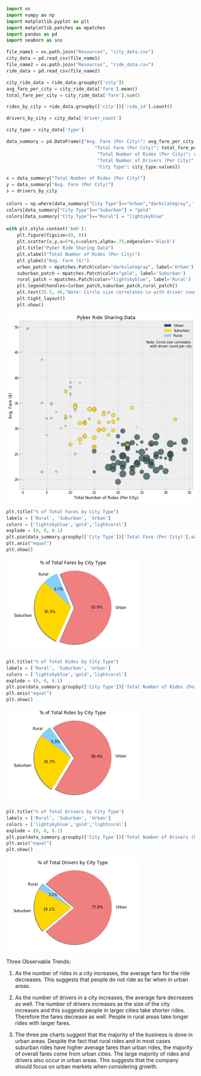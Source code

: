 

```python
import os
import numpy as np
import matplotlib.pyplot as plt
import matplotlib.patches as mpatches
import pandas as pd
import seaborn as sns
```


```python
file_name1 = os.path.join("Resources", "city_data.csv")
city_data = pd.read_csv(file_name1)
file_name2 = os.path.join("Resources", "ride_data.csv")
ride_data = pd.read_csv(file_name2)
```


```python
city_ride_data = ride_data.groupby(['city'])
avg_fare_per_city = city_ride_data['fare'].mean()
total_fare_per_city = city_ride_data['fare'].sum()
```


```python
rides_by_city = ride_data.groupby(['city'])['ride_id'].count()
```


```python
drivers_by_city = city_data['driver_count']
```


```python
city_type = city_data['type']
```


```python
data_summary = pd.DataFrame({"Avg. Fare (Per City)": avg_fare_per_city,
                                 "Total Fare (Per City)": total_fare_per_city,
                                  "Total Number of Rides (Per City)": rides_by_city,
                                  "Total Number of Drivers (Per City)": drivers_by_city.values,
                                  "City Type": city_type.values})
```


```python
x = data_summary["Total Number of Rides (Per City)"]
y = data_summary["Avg. Fare (Per City)"]
s = drivers_by_city

colors = np.where(data_summary["City Type"]=="Urban","darkslategray",'-')
colors[data_summary["City Type"]=="Suburban"] = "gold"
colors[data_summary["City Type"]=="Rural"] = "lightskyblue"

with plt.style.context('bmh'):
    plt.figure(figsize=(8, 8))
    plt.scatter(x,y,s=6*s,c=colors,alpha=.75,edgecolor='black')
    plt.title("Pyber Ride Sharing Data")
    plt.xlabel("Total Number of Rides (Per City)")
    plt.ylabel("Avg. Fare ($)")
    urban_patch = mpatches.Patch(color="darkslategray", label='Urban')
    suburban_patch = mpatches.Patch(color="gold", label='Suburban')
    rural_patch = mpatches.Patch(color="lightskyblue", label='Rural')
    plt.legend(handles=[urban_patch,suburban_patch,rural_patch])    
    plt.text(35.5, 46,"Note: Circle size correlates \n with driver count per city", horizontalalignment='right', size='medium', color='black')
    plt.tight_layout()
    plt.show()
```


![png](output_7_0.png)



```python
plt.title("% of Total Fares by City Type")
labels = ['Rural', 'Suburban', 'Urban']
colors = ['lightskyblue','gold','lightcoral']
explode = (0, 0, 0.1)
plt.pie(data_summary.groupby(['City Type'])['Total Fare (Per City)'].sum(), explode=explode, labels=labels, colors=colors, autopct="%1.1F%%", shadow = True,startangle=113)
plt.axis("equal")
plt.show()
```


![png](output_8_0.png)



```python
plt.title("% of Total Rides by City Type")
labels = ['Rural', 'Suburban', 'Urban']
colors = ['lightskyblue','gold','lightcoral']
explode = (0, 0, 0.1)
plt.pie(data_summary.groupby(['City Type'])['Total Number of Rides (Per City)'].sum(), explode=explode, labels=labels, colors=colors, autopct="%1.1F%%", shadow = True,startangle=125)
plt.axis("equal")
plt.show()
```


![png](output_9_0.png)



```python
plt.title("% of Total Drivers by City Type")
labels = ['Rural', 'Suburban', 'Urban']
colors = ['lightskyblue','gold','lightcoral']
explode = (0, 0, 0.1)
plt.pie(data_summary.groupby(['City Type'])['Total Number of Drivers (Per City)'].sum(), explode=explode, labels=labels, colors=colors, autopct="%1.1F%%", shadow = True,startangle=140)
plt.axis("equal")
plt.show()
```


![png](output_10_0.png)


Three Observable Trends:
1. As the number of rides in a city increases, the average fare for the ride decreases. This suggests that people do not ride as far when in urban areas. 

2. As the number of drivers in a city increases, the average fare decreases as well. The number of drivers increases as the size of the city increases and this suggests people in larger cities take shorter rides. Therefore the fares decrease as well. People in rural areas take longer rides with larger fares.

3. The three pie charts suggest that the majority of the business is done in urban areas. Despite the fact that rural rides and in most cases suburban rides have higher average fares than urban rides, the majority of overall fares come from urban cities. The large majority of rides and drivers also occur in urban areas. This suggests that the company should focus on urban markets when considering growth.

